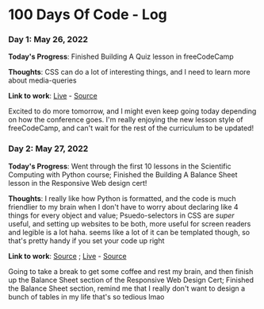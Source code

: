 # 100 Days Of Code - Log

### Day 1: May 26, 2022

**Today's Progress**: Finished Building A Quiz lesson in freeCodeCamp

**Thoughts**: CSS can do a lot of interesting things, and I need to learn more about media-queries

**Link to work**: [Live](https://beloisehuffstutler.codes/freeCodeCamp/Responsive_Web_Design/Building_a_Quiz/index.html) - [Source](https://github.com/bellhuffstutler/freeCodeCamp/tree/main/Responsive_Web_Design/Building_a_Quiz)

Excited to do more tomorrow, and I might even keep going today depending on how the conference goes. I'm really enjoying the new lesson style of freeCodeCamp, and can't wait for the rest of the curriculum to be updated!

### Day 2: May 27, 2022

**Today's Progress**: Went through the first 10 lessons in the Scientific Computing with Python course; Finished the Building A Balance Sheet lesson in the Responsive Web design cert!

**Thoughts**: I really like how Python is formatted, and the code is much friendlier to my brain when I don't have to worry about declaring like 4 things for every object and value; Psuedo-selectors in CSS are *super* useful, and setting up websites to be both, more useful for screen readers and legible is a lot haha. seems like a lot of it can be templated though, so that's pretty handy if you set your code up right

**Link to work**: [Source](https://github.com/bellhuffstutler/freeCodeCamp/tree/main/Scientific_Computing_With_Python) ; [Live](https://beloisehuffstutler.codes/freeCodeCamp/Responsive_Web_Design/Balance_Sheet/index.html) - [Source](https://github.com/bellhuffstutler/freeCodeCamp/tree/main/Responsive_Web_Design/Balance_Sheet)

Going to take a break to get some coffee and rest my brain, and then finish up the Balance Sheet section of the Responsive Web Design Cert; Finished the Balance Sheet section, remind me that I really don't want to design a bunch of tables in my life that's so tedious lmao
